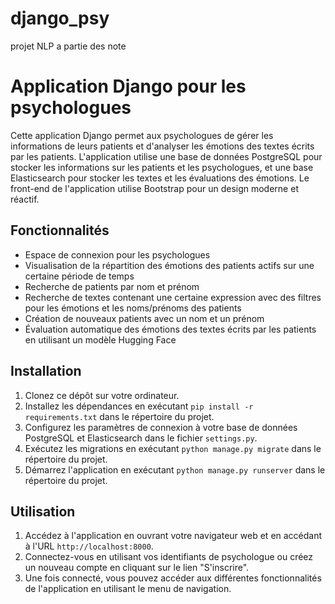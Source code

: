 # django_psy
projet NLP a partie des note 


# Application Django pour les psychologues

Cette application Django permet aux psychologues de gérer les informations de leurs patients et d'analyser les émotions des textes écrits par les patients. L'application utilise une base de données PostgreSQL pour stocker les informations sur les patients et les psychologues, et une base Elasticsearch pour stocker les textes et les évaluations des émotions. Le front-end de l'application utilise Bootstrap pour un design moderne et réactif.

## Fonctionnalités

- Espace de connexion pour les psychologues
- Visualisation de la répartition des émotions des patients actifs sur une certaine période de temps
- Recherche de patients par nom et prénom
- Recherche de textes contenant une certaine expression avec des filtres pour les émotions et les noms/prénoms des patients
- Création de nouveaux patients avec un nom et un prénom
- Évaluation automatique des émotions des textes écrits par les patients en utilisant un modèle Hugging Face

## Installation

1. Clonez ce dépôt sur votre ordinateur.
2. Installez les dépendances en exécutant `pip install -r requirements.txt` dans le répertoire du projet.
3. Configurez les paramètres de connexion à votre base de données PostgreSQL et Elasticsearch dans le fichier `settings.py`.
4. Exécutez les migrations en exécutant `python manage.py migrate` dans le répertoire du projet.
5. Démarrez l'application en exécutant `python manage.py runserver` dans le répertoire du projet.

## Utilisation

1. Accédez à l'application en ouvrant votre navigateur web et en accédant à l'URL `http://localhost:8000`.
2. Connectez-vous en utilisant vos identifiants de psychologue ou créez un nouveau compte en cliquant sur le lien "S'inscrire".
3. Une fois connecté, vous pouvez accéder aux différentes fonctionnalités de l'application en utilisant le menu de navigation.
